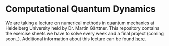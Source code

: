 # Computational Quantum Dynamics

We are taking a lecture on numerical methods in quantum mechanics at Heidelberg University held by Dr. Martin Gärttner.
This repository contains the exercise sheets we have to solve every week and a final project (coming soon..). 
Additional information about this lecture can be found [here](https://www.kip.uni-heidelberg.de/user/marting/teaching/ws1819_qnum).
